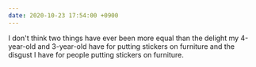 ```yaml
---
date: 2020-10-23 17:54:00 +0900
---
```


I don't think two things have ever been more equal than the delight my 4-year-old and 3-year-old have for putting stickers on furniture and the disgust I have for people putting stickers on furniture.
